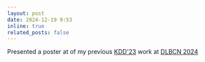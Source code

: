 ```yaml
---
layout: post
date: 2024-12-19 9:53
inline: true
related_posts: false
---
```


Presented a poster at of my previous [KDD'23](https://dl.acm.org/doi/abs/10.1145/3580305.3599823) work at [DLBCN 2024](https://sites.google.com/view/dlbcn2024/home?authuser=0)
